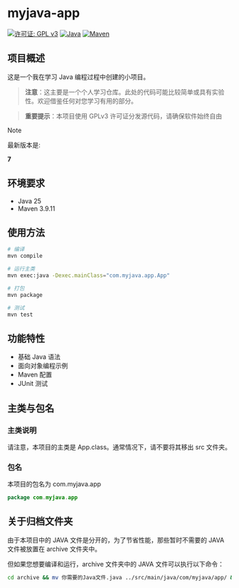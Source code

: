 # myjava-app
[![许可证: GPL v3](https://img.shields.io/badge/License-GPLv3-blue.svg)](https://www.gnu.org/licenses/gpl-3.0)
[![Java](https://img.shields.io/badge/Java-25-orange.svg)](https://openjdk.org/)
[![Maven](https://img.shields.io/badge/Maven-3.9.11-blue.svg)](https://maven.apache.org/)


## 项目概述
这是一个我在学习 Java 编程过程中创建的小项目。

> **注意**：这主要是一个个人学习仓库。此处的代码可能比较简单或具有实验性。欢迎借鉴任何对您学习有用的部分。

> **重要提示**：本项目使用 GPLv3 许可证分发源代码，请确保软件始终自由

> [!NOTE]
>
> 最新版本是:
>
> **7**

## 环境要求
- Java 25
- Maven 3.9.11

## 使用方法
```bash
# 编译
mvn compile

# 运行主类
mvn exec:java -Dexec.mainClass="com.myjava.app.App"

# 打包
mvn package

# 测试
mvn test
```

## 功能特性

- 基础 Java 语法
- 面向对象编程示例
- Maven 配置
- JUnit 测试

## 主类与包名

### 主类说明

请注意，本项目的主类是 App.class。通常情况下，请不要将其移出 src 文件夹。

### 包名

本项目的包名为 com.myjava.app

```java
package com.myjava.app
```

## 关于归档文件夹

由于本项目中的 JAVA 文件是分开的，为了节省性能，那些暂时不需要的 JAVA 文件被放置在 archive 文件夹中。

但如果您想要编译和运行，archive 文件夹中的 JAVA 文件可以执行以下命令：

```bash
cd archive && mv 你需要的Java文件.java ../src/main/java/com/myjava/app/ && cd .. && mvn compile && mvn package
```